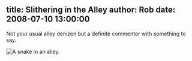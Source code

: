 title: Slithering in the Alley
author: Rob
date: 2008-07-10 13:00:00
---

Not your usual alley denizen but a definite commentor with something to say.

<img class="contentimage" src="/images/snake.jpg" alt="A snake in an alley.">
